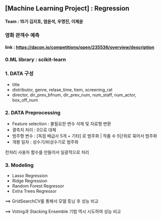 ## [Machine Learning Project] : Regression

#### Team : 15기 김지호, 염윤석, 우명진, 이제윤
### 영화 관객수 예측
#### link : https://dacon.io/competitions/open/235536/overview/description


### **0.ML library : scikit-learn**

### **1. DATA 구성**
   * title
   * distributor, genre, relase_time, tiem, screening_rat
   * director, dir_prev_bfnum, dir_prev_num, num_staff, num_actor, box_off_num
    
### **2. DATA Preprocessing**
  * Feature selection : 불필요한 변수 삭제 및 자료형 변환
  * 결측치 처리 : 0으로 대체
  * 범주형 변수 : [독점 배급사 5개 + 기타] 로 범주화 | 작품 수 5단위로 묶어서 범주화
  * 개봉 일자 : 성수기/비성수기로 범주화
  
  전처리 사용자 함수를 만들어서 일괄적으로 처리

### **3. Modeling**
  * Lasso Regression
  * Ridge Regression
  * Random Forest Regressor
  * Extra Trees Regressor
  
  ==> GridSearchCV를 통해서 모델 튜닝 후 성능 비교
  
  ==> Voting과 Stacking Ensemble 기법 역시 시도하여 성능 비교


